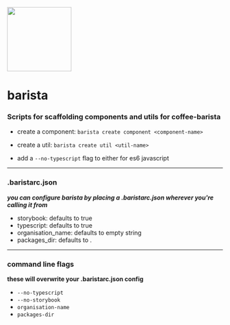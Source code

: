 <img src="./barista" height="150" width="auto">

# barista
### Scripts for scaffolding components and utils for coffee-barista

 - create a component:
    `barista create component <component-name>`

 - create a util:
    `barista create util <util-name>`
    
 - add a `--no-typescript` flag to either for es6 javascript
---

### .baristarc.json
***you can configure barista by placing a .baristarc.json wherever you're calling it from***

 - storybook: defaults to true
 - typescript: defaults to true
 - organisation_name: defaults to empty string
 - packages_dir: defaults to .
---

### command line flags
**these will overwrite your .baristarc.json config**

- `--no-typescript`
- `--no-storybook`
- `organisation-name`
- `packages-dir`
